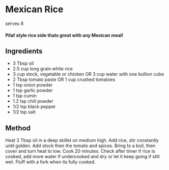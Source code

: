 # Mexican Rice

serves 8

#### Pilaf style rice side thats great with any Mexican meal!

## Ingredients

* 3 Tbsp oil
* 2.5 cup long grain white rice
* 3 cup stock, vegetable or chicken OR 3 cup water with one bullion cube
* 2 Tbsp tomato paste OR 1 cup crushed tomatoes
* 1 tsp onion powder
* 1 tsp garlic powder
* 1 tsp cumin
* 1.2 tsp chili powder 
* 1/2 tsp black pepper
* 1/2 tsp salt

## Method

Heat 3 Tbsp oil in a deep skillet on medium high.
Add rice, stir constantly until golden.
Add stock then the tomato and spices.
Bring to a boil, then cover and turn heat to low. 
Cook 20 minutes. 
Check after timer if rice is cooked, add more water if undercooked and dry or let it keep going if still wet.
Fluff with a fork when its fully cooked.

